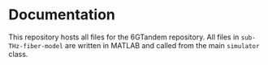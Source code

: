 # Documentation

This repository hosts all files for the 6GTandem repository.
All files in `sub-THz-fiber-model` are written in MATLAB and called from the main `simulator` class.
